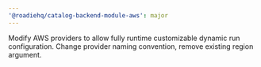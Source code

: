 ```yaml
---
'@roadiehq/catalog-backend-module-aws': major
---
```


Modify AWS providers to allow fully runtime customizable dynamic run configuration. Change provider naming convention, remove existing region argument.
